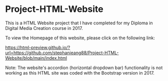# Project-HTML-Website
 
This is a HTML Website project that I have completed for my Diploma in Digital Media Creation course in 2017.  

To view the Homepage of this website, please click on the following link:

https://html-preview.github.io/?url=https://github.com/stephanieang88/Project-HTML-Website/blob/main/index.html

Note: The website's accordion (horizontal dropdown bar) functionality is not working as this HTML site was coded with the Bootstrap version in 2017.
